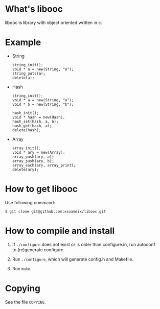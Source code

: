 #   What's libooc

libooc is library with object oriented written in c.

#   Example

*   String

        string_init();
        void * a = new(String, "a");
        string_puts(a);
        delete(a);

*   Hash

        string_init();
        void * a = new(String, "a");
        void * b = new(String, "b");

        hash_init();
        void * hash = new(Hash);
        hash_set(hash, a, b);
        hash_get(hash, a);
        delete(hash);

*   Array

        array_init();
        void * ary = new(Array);
        array_push(ary, a);
        array_push(ary, b);
        array_each(ary, array_print);
        delete(ary);

#   How to get libooc

Use following command:

    $ git clone git@github.com:xsoameix/libooc.git

#   How to compile and install

1.  If `./configure` does not exist or is older than configure.in,
    run autoconf to (re)generate configure.

2.  Run `./configure`, which will generate config.h and Makefile.

3.  Run `make`.

#   Copying

See the file `COPYING`.
